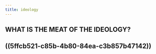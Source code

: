 ```yaml
---
title: ideology
---
```


## WHAT IS THE MEAT OF THE IDEOLOGY?
## ((5ffcb521-c85b-4b80-84ea-c3b857b47142))
